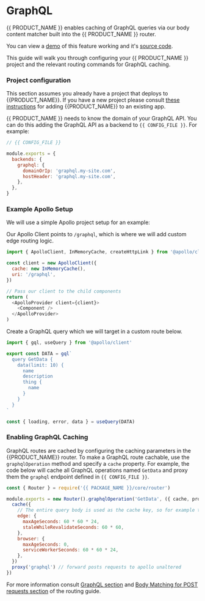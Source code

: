 # GraphQL

{{ PRODUCT_NAME }} enables caching of GraphQL queries via our body content matcher built into the {{ PRODUCT_NAME }} router.

You can view a [demo](https://layer0-docs-graphql-caching-example-default.layer0-limelight.link/) of this feature working and it's [source code](https://github.com/layer0-docs/graphql-caching-example).

This guide will walk you through configuring your {{ PRODUCT_NAME }} project and the relevant routing commands for GraphQL caching.

### Project configuration

This section assumes you already have a project that deploys to {{PRODUCT_NAME}}. If you have a new project please consult [these instructions](/guides/getting_started#section_adding_layer0_to_an_existing_app) for adding {{PRODUCT_NAME}} to an existing app.

{{ PRODUCT_NAME }} needs to know the domain of your GraphQL API. You can do this adding the GraphQL API as a backend to `{{ CONFIG_FILE }}`. For example:

```js
// {{ CONFIG_FILE }}

module.exports = {
  backends: {
    graphql: {
      domainOrIp: 'graphql.my-site.com',
      hostHeader: 'graphql.my-site.com',
    },
  },
}
```

### Example Apollo Setup

We will use a simple Apollo project setup for an example:

Our Apollo Client points to `/graphql`, which is where we will add custom edge routing logic.

```js
import { ApolloClient, InMemoryCache, createHttpLink } from '@apollo/client'

const client = new ApolloClient({
  cache: new InMemoryCache(),
  uri: '/graphql',
})

// Pass our client to the child components
return (
  <ApolloProvider client={client}>
    <Component />
  </ApolloProvider>
)
```

Create a GraphQL query which we will target in a custom route below.

```js
import { gql, useQuery } from '@apollo/client'

export const DATA = gql`
  query GetData {
    data(limit: 10) {
      name
      description
      thing {
        name
      }
    }
  }
`

const { loading, error, data } = useQuery(DATA)
```

### Enabling GraphQL Caching

GraphQL routes are cached by configuring the caching parameters in the {{PRODUCT_NAME}} router. To make a GraphQL route cachable, use the `graphqlOperation` method and specify a `cache` property. For example, the code below will cache all GraphQL operations named `GetData` and proxy them the `graphql` endpoint defined in `{{ CONFIG_FILE }}`.

```js
const { Router } = require('{{ PACKAGE_NAME }}/core/router')

module.exports = new Router().graphqlOperation('GetData', ({ cache, proxy }) => {
  cache({
    // The entire query body is used as the cache key, so for example the same query with different variables will be cached separately.
    edge: {
      maxAgeSeconds: 60 * 60 * 24,
      staleWhileRevalidateSeconds: 60 * 60,
    },
    browser: {
      maxAgeSeconds: 0,
      serviceWorkerSeconds: 60 * 60 * 24,
    },
  })
  proxy('graphql') // forward posts requests to apollo unaltered
})
```

For more information consult [GraphQL section](/guides/routing#section_graphql_queries) and [Body Matching for POST requests section](/guides/routing#section_body_matching_for_post_requests) of the routing guide.
